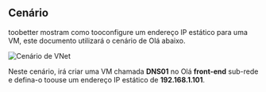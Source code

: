 ## <a name="scenario"></a>Cenário
toobetter mostram como tooconfigure um endereço IP estático para uma VM, este documento utilizará o cenário de Olá abaixo.

![Cenário de VNet](./media/virtual-networks-static-ip-scenario-include/static-ip-scenario.png)

Neste cenário, irá criar uma VM chamada **DNS01** no Olá **front-end** sub-rede e defina-o toouse um endereço IP estático de **192.168.1.101**.

